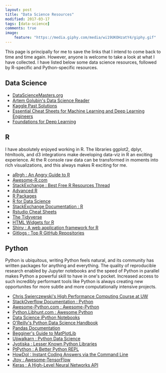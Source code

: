 ```yaml
---
layout: post
title: "Data Science Resources"
modified: 2017-03-17
tags: [data-science]
comments: true
image:
    feature: "https://media.giphy.com/media/wi19UKOHzatY4/giphy.gif"
---
```


This page is principally for me to save the links that I intend to come back to time and 
time again. However, anyone is welcome to take a look at what I have collected. I have 
listed below some data science resources, followed by R-specific and Python-specific resources. 

<!--more-->

## Data Science

- [DataScienceMasters.org](http://datasciencemasters.org/)
- [Artem Golubin's Data Science Reader](http://rushter.com/dsreader/)
- [Kaggle Past Solutions](http://ndres.me/kaggle-past-solutions/)
- [Essential Cheat Sheets for Machine Learning and Deep Learning Engineers](https://medium.com/@kailashahirwar/essential-cheat-sheets-for-machine-learning-and-deep-learning-researchers-efb6a8ebd2e5)
- [Foundations for Deep Learning](https://github.com/pauli-space/foundations_for_deep_learning)


## R

I have absolutely enjoyed working in R. The
libraries ggplot2, dplyr, htmltools, and d3 integrations make developing
data-viz in R an exciting experience. 
At the R console raw data can be transformed in
moments into rich visualizations, and this always makes R exciting for me.

- [aRrgh : An Angry Guide to R](http://arrgh.tim-smith.us)
- [Awesome-R.com](https://awesome-r.com/)
- [StackExchange : Best Free R Resources Thread](https://stats.stackexchange.com/questions/138/free-resources-for-learning-r)
- [Advanced R](http://adv-r.had.co.nz/)
- [R Packages](http://r-pkgs.had.co.nz/)
- [R for Data Science](http://r4ds.had.co.nz/introduction.html)
- [StackExchange Documentation : R](https://stackoverflow.com/documentation/r/topics)
- [Rstudio Cheat Sheets](https://www.rstudio.com/resources/cheatsheets/)
- [The Tidyverse](http://tidyverse.org/)
- [HTML Widgets for R](http://www.htmlwidgets.org/)
- [Shiny : A web application framework for R](https://shiny.rstudio.com/)
- [Gitlogs : Top R GitHub Repositories](http://www.gitlogs.com/most_popular?language=R)


## Python

Python is ubiquitous, writing Python feels natural, and its community
has written packages for anything and everything.
The quality of reproducible research enabled by Jupyter notebooks and the speed
of Python in parallel makes Python a powerful skill
to have in one's pocket. Increased access to such incredibly performant tools
like Python is always creating new opportunites for more subtle and more
computationally intensive projects.

- [Chris Swierczewski's High Performance Computing Course at UW](https://github.com/uwhpsc-2016)
- [StackOverflow Documentation : Python](https://stackoverflow.com/documentation/python/topics)
- [Awesome-Python.com : Awesome-Python](https://awesome-python.com/)
- [Python.Libhunt.com : Awesome Python](https://python.libhunt.com/)
- [Data Science iPython Notebooks](https://github.com/donnemartin/data-science-ipython-notebooks)
- [O'Reilly's Python Data Science Handbook](https://github.com/jakevdp/PythonDataScienceHandbook)
- [Pandas Documentation](http://pandas.pydata.org/pandas-docs/stable/)
- [Begginer's Guide to MatPlotLib](https://matplotlib.org/users/beginner.html)
- [Ujjwalkarn : Python Data Science](https://github.com/ujjwalkarn/DataSciencePython)
- [Jyotiska : Lesser Known Python Libraries](http://jyotiska.github.io/blog/posts/python_libraries.html)
- [PtPython : A Better Python REPL](https://github.com/jonathanslenders/ptpython)
- [HowDoI : Instant Coding Answers via the Command Line](https://github.com/gleitz/howdoi)
- [Jtoy : Awesome-TensorFlow](https://github.com/jtoy/awesome-tensorflow/)
- [Keras : A High-Level Neural Networks API](https://keras.io/)
